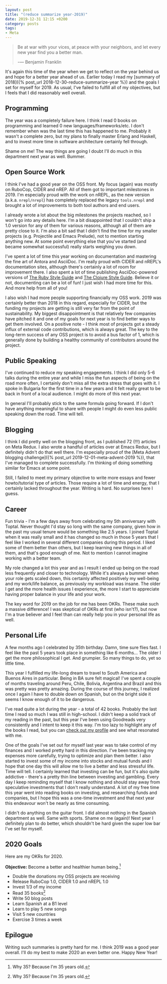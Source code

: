 ```yaml
---
layout: post
title: "(reduce summarize year-2019)"
date: 2019-12-31 12:15 +0200
category: posts
tags:
- Meta
---
```


> Be at war with your vices, at peace with your neighbors, and let every new year find you a better man.
>
> -― Benjamin Franklin

It's again this time of the year when we get to reflect on the year behind us and
hope for a better year ahead of us. Earlier today I read my [summary of 2018]({% post_url 2018-12-30-reduce-summarize-year %})
and the goals I set for myself for 2019. As usual, I've failed to fulfill all of my objectives, but I feels that I did reasonably
well overall.

<!--more-->

## Programming

The year was a completely failure here. I think I read 0 books on programming and learned 0 new languages/frameworks/etc.
I don't remember when was the last time this has happened to me. Probably it wasn't a complete zero, but my plans to finally
master Erlang and Haskell, and to invest more time in software architecture certainly fell through.

Shame on me! The way things are going I doubt I'll do much in this department next year as well. Bummer.

## Open Source Work

I think I've had a good year on the OSS front. My focus (again) was mostly on
RuboCop, CIDER and nREP. All of them got to important milestones in 2019. I'm
especially proud with the work on nREPL, as the new version
(a.k.a. `nrepl/nrepl`) has completely replaced the legacy `tools.nrepl` and
brought a lot of improvements to both tool authors and end users.

I already wrote a lot about the big milestones the projects reached, so I won't go into any details here. I'm
a bit disappointed that I couldn't ship a 1.0 version for any of them for various reasons, although all of them are
pretty close to it. I'm also a bit sad that I didn't find the time for my smaller projects (e.g. Projectile and Emacs Prelude),
not to mention starting anything new. At some point everything else that you've started (and became somewhat successful) really
starts weighing you down.

I've spent a lot of time this year working on documentation and mastering the fine art of Antora and AsciiDoc. I'm really proud with
CIDER and nREPL's documentation sites, although there's certainly a lot of room for improvement there. I also
spent a lot of time publishing AsciiDoc-powered versions of [The Ruby Style Guide](https://rubystyle.guide/) and [The Clojure Style Guide](https://guide.clojure.style/). Believe it or not, documenting can be a lot of fun! I just wish I had more time for this.
And more help from all of you!

I also wish I had more people supporting financially my OSS work. 2019 was certainly better than 2018 in this regard, especially for CIDER,
but the funding my projects are getting is still very far from the point of sustainability. My biggest disappointment is that relatively
few companies have pitched it and one of my goals for next year is to find better ways to get them involved.
On a positive note - I think most of projects got a steady influx of external code contributions, which is always great.
The key to the long-term success of any OSS project is to avoid a bus factor of 1, which is generally done by building
a healthy community of contributors around the project.

## Public Speaking

I've continued to reduce my speaking engagements. I think I did only 5-6 talks during the entire year and while I miss
the fun aspects of being on the road more often, I certainly don't miss all the extra stress that goes with it. I spoke
in Bulgaria for the first time in a few years and it felt really great to be back in front of a local audience. I might
do more of this next year.

In general I'll probably stick to the same formula going forward. If I don't have anything meaningful to share with people
I might do even less public speaking down the road. Time will tell.

## Blogging

I think I did pretty well on the blogging front, as I published 72 (!!!) articles on Meta Redux. I also wrote a handful of
articles over at Emacs Redux, but I definitely didn't do that well there. I'm especially proud of the [Meta Advent blogging
challenge]({% post_url 2019-12-01-meta-advent-2019 %}), that I've managed to complete successfully.
I'm thinking of doing something similar for Emacs at some point.

Still, I failed to meet my primary objective to write more essays and fewer howto/tutorial type of articles. Those require
a lot of time and energy, that I certainly lacked throughout the year. Writing is hard. No surprises here I guess.

## Career

Fun trivia - I'm a few days away from celebrating my 5th anniversary with Toptal. Never thought I'd stay so long with the
same company, given how in the past my usual tenure would be something like 2.5 years. I joined Toptal when it was
really small and it has changed so much in those 5 years that I feel like I worked in several different companies during
this period. I liked some of them better than others, but I keep learning new things in all of them, and that's good enough of me.
Not to mention I cannot imagine working with a better team.

My role changed a lot this year and as I result I ended up being on the road less frequently and closer to technology.
While it's always a bummer when your role gets scaled down, this certainly affected positively my well-being and my
work/life balance, as previously my workload was insane. The older I get and the more health issues I experience,
the more I start to appreciate having proper balance in your life and your work.

The key word for 2019 on the job for
me has been OKRs. These make such a massive difference! I was skeptical of OKRs at first (who isn't?), but
now I'm a true believer and I feel than can really help you in your personal life as well.

## Personal Life

A few months ago I celebrated by 35th birthday. Damn, time sure flies fast.
I feel like the past 5 years took place in something like 6 months...
The older I get the more philosophical I get. And grumpier. So many things to do, yet
so little time.

This year I fulfilled my life-long dream to travel to South America and Buenos
Aires in particular.  Being in BA sure felt magical! I've spent a couple of
months traveling around Peru, Chile, Bolivia, Argentina and Brazil and this was
pretty was pretty amazing. During the course of this journey, I realized once I again I have
to double down on Spanish, but on the bright side it seems I know enough of it
to be dangerous.

I've read quite a lot during the year - a total of 42 books. Probably the last
time I read so much I was still in high-school.  I didn't keep a solid track of
my reading in the past, but this year I've been using Goodreads very
consistently and I intent to keep it this way. I'm too lazy to highlight any of
the books I read, but you can [check out my
profile](https://www.goodreads.com/user/year_in_books/2019/7809721) and see what
resonated with me.

One of the goals I've set out for myself last year was to take control of my
finances and I worked pretty hard in this direction.  I've been tracking my
expenses more carefully, trying to optimize and plan them better. I also started
to invest some of my income into stocks and mutual funds and I hope that one day
this will allow me to live a better and less stressful life. Time will tell. I
certainly learned that investing can be fun, but it's also quite addictive -
there's a pretty thin line between investing and gambling. Every day I keep
reminding myself that I know nothing and should stay away from speculative
investments that I don't really understand. A lot of my free time this year went
into reading books on investing, and researching funds and companies, but I hope
this was a one-time investment and that next year this endeavour won't be nearly
as time consuming.

I didn't do anything on the guitar front. I did almost nothing in the Spanish department as well. Same with sports.
Shame on me (again)! Next year I definitely plan to do better, which shouldn't be hard given the super low bar I've set for myself.

## 2020 Goals

Here are my OKRs for 2020.

**Objective:** Become a better and healthier human being.[^2]

* Double the donations my OSS projects are receiving
* Release RuboCop 1.0, CIDER 1.0 and nREPL 1.0
* Invest 1/3 of my income
* Read 35 books[^2]
* Write 50 blog posts
* Learn Spanish at a B1 level
* Learn to play 5 new songs
* Visit 5 new countries
* Exercise 3 times a week

## Epilogue

Writing such summaries is pretty hard for me.
I think 2019 was a good year overall. I'll do my best to make 2020 an even
better one. Happy New Year!

[^1]: I know it's a bad objective, but bear with me.
[^2]: Why 35? Because I'm 35 years old.
